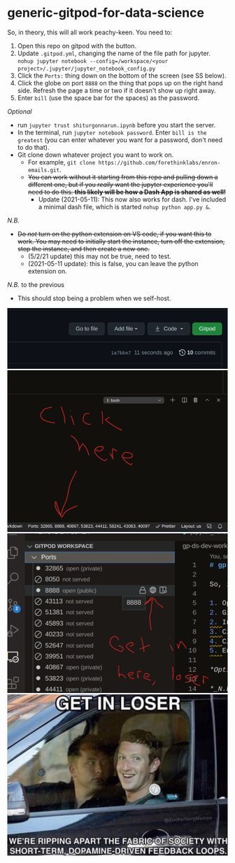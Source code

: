 # generic-gitpod-for-data-science

So, in theory, this will all work peachy-keen. You need to:

1. Open this repo on gitpod with the button.
2. Update `.gitpod.yml`, changing the name of the file path for jupyter. `nohup jupyter notebook --config=/workspace/<your project>/.jupyter/jupyter_notebook_config.py`
3. Click the `Ports:` thing down on the bottom of the screen (see SS below).
4. Click the globe on port `8888` on the thing that pops up on the right hand side. Refresh the page a time or two if it doesn't show up right away.
5. Enter `bill` (use the space bar for the spaces) as the password.

_*Optional*_

- run `jupyter trust shiturgonnarun.ipynb` before you start the server.
- In the terminal, run `jupyter notebook password`. Enter `bill is the greatest` (you can enter whatever you want for a password, don't need to do that).
- Git clone down whatever project you want to work on.
  - For example, `git clone https://github.com/forethinklabs/enron-emails.git`.
  - ~~You can work without it starting from this repo and pulling down a different one, but if you _really_ want the jupyter experience you'll need to do this. **this likely will be how a Dash App is shared as well!**~~
    - Update (2021-05-11): This now also works for dash. I've included a minimal dash file, which is started `nohup python app.py &`.

_*N.B.*_

- ~~Do _not_ turn on the python extension on VS code, if you want this to work. You may need to initially start the instance, turn off the extension, stop the instance, and then create a new one.~~
  - (5/2/21 update) this may not be true, need to test.
  - (2021-05-11 update): this is false, you can leave the python extension on.

_*N.B.*_ to the previous

- This should stop being a problem when we self-host.

![feedback loops](img/ss3.png "Open with GitPod.")
![lookin good bud](img/ss1.png "Click here to open the ports.")
![perverting the fabric of society](img/ss2.png "Click on the ball.")
![why this text?](img/lol.jpg "lol")